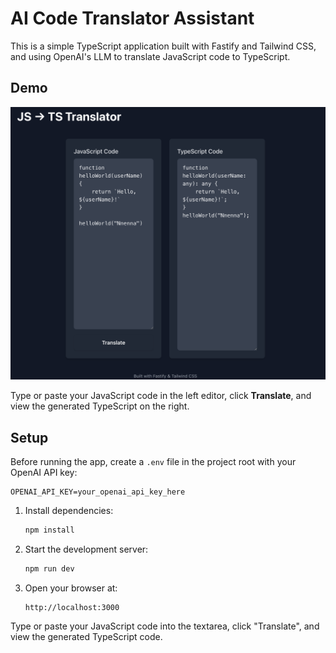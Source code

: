 # AI Code Translator Assistant

This is a simple TypeScript application built with Fastify and Tailwind CSS, and using OpenAI's LLM to translate JavaScript code to TypeScript.

## Demo

![JS -> TS Translator UI](assets/screenshot.png)

Type or paste your JavaScript code in the left editor, click **Translate**, and view the generated TypeScript on the right.

## Setup

Before running the app, create a `.env` file in the project root with your OpenAI API key:

```
OPENAI_API_KEY=your_openai_api_key_here
```

1. Install dependencies:

   ```bash
   npm install
   ```

2. Start the development server:

   ```bash
   npm run dev
   ```

3. Open your browser at:

   ```
   http://localhost:3000
   ```

Type or paste your JavaScript code into the textarea, click "Translate", and view the generated TypeScript code.
